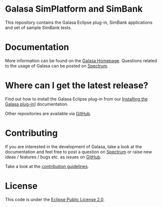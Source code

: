 # Galasa SimPlatform and SimBank
This repository contains the Galasa Eclipse plug-in, SimBank applications and set of sample SimBank tests. 

# Documentation

More information can be found on the [Galasa Homepage](https://galasa.dev). Questions related to the usage of Galasa can be posted on [Spectrum](https://spectrum.chat/galasa?tab=posts).

# Where can I get the latest release?

Find out how to install the Galasa Eclipse plug-in from our [Installing the Galasa plug-in](https://galasa.dev/docs/getting-started/installing)] documentation.

Other repositories are available via [GitHub](https://github.com/galasa-dev). 

# Contributing

If you are interested in the development of Galasa, take a look at the documentation and feel free to post a question on [Spectrum](https://spectrum.chat/galasa?tab=posts) or raise new ideas / features / bugs etc. as issues on [GitHub](https://github.com/galasa-dev/projectmanagement).

Take a look at the [contribution guidelines](https://github.com/galasa-dev/projectmanagement/blob/master/contributing.md).

# License

This code is under the [Eclipse Public License 2.0](https://github.com/galasa-dev/maven/blob/master/LICENSE).
